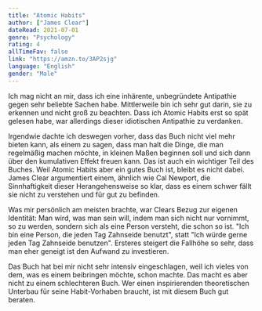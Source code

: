 ```yaml
---
title: "Atomic Habits"
author: ["James Clear"]
dateRead: 2021-07-01
genre: "Psychology"
rating: 4
allTimeFav: false
link: "https://amzn.to/3AP2sjg"
language: "English"
gender: "Male"
---
```


Ich mag nicht an mir, dass ich eine inhärente, unbegründete Antipathie gegen sehr beliebte Sachen habe. Mittlerweile bin ich sehr gut darin, sie zu erkennen und nicht groß zu beachten. Dass ich Atomic Habits erst so spät gelesen habe, war allerdings dieser idiotischen Antipathie zu verdanken.

Irgendwie dachte ich deswegen vorher, dass das Buch nicht viel mehr bieten kann, als einem zu sagen, dass man halt die Dinge, die man regelmäßig machen möchte, in kleinen Maßen beginnen soll und sich dann über den kumulativen Effekt freuen kann. Das ist auch ein wichtiger Teil des Buches. Weil Atomic Habits aber ein gutes Buch ist, bleibt es nicht dabei. James Clear argumentiert einem, ähnlich wie Cal Newport, die Sinnhaftigkeit dieser Herangehensweise so klar, dass es einem schwer fällt sie nicht zu verstehen und für gut zu befinden.

Was mir persönlich am meisten brachte, war Clears Bezug zur eigenen Identität: Man wird, was man sein will, indem man sich nicht nur vornimmt, so zu werden, sondern sich als eine Person versteht, die schon so ist. "Ich bin eine Person, die jeden Tag Zahnseide benutzt", statt "Ich würde gerne jeden Tag Zahnseide benutzen". Ersteres steigert die Fallhöhe so sehr, dass man eher geneigt ist den Aufwand zu investieren.

Das Buch hat bei mir nicht sehr intensiv eingeschlagen, weil ich vieles von dem, was es einem beibringen möchte, schon machte. Das macht es aber nicht zu einem schlechteren Buch. Wer einen inspirierenden theoretischen Unterbau für seine Habit-Vorhaben braucht, ist mit diesem Buch gut beraten.
